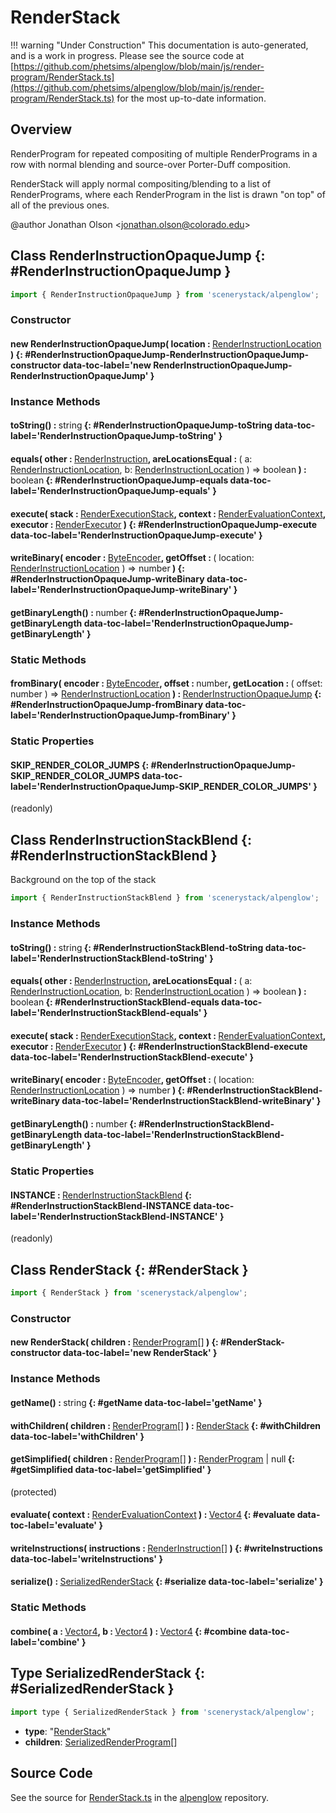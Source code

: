 # RenderStack

!!! warning "Under Construction"
    This documentation is auto-generated, and is a work in progress. Please see the source code at
    [https://github.com/phetsims/alpenglow/blob/main/js/render-program/RenderStack.ts](https://github.com/phetsims/alpenglow/blob/main/js/render-program/RenderStack.ts) for the most up-to-date information.

## Overview

RenderProgram for repeated compositing of multiple RenderPrograms in a row with normal blending and source-over
Porter-Duff composition.

RenderStack will apply normal compositing/blending to a list of RenderPrograms, where each RenderProgram in the
list is drawn "on top" of all of the previous ones.

@author Jonathan Olson &lt;jonathan.olson@colorado.edu&gt;

## Class RenderInstructionOpaqueJump {: #RenderInstructionOpaqueJump }


```js
import { RenderInstructionOpaqueJump } from 'scenerystack/alpenglow';
```
### Constructor

#### new RenderInstructionOpaqueJump( location : <span style="font-weight: 400;">[RenderInstructionLocation](../alpenglow/RenderInstruction.md#RenderInstructionLocation)</span> ) {: #RenderInstructionOpaqueJump-RenderInstructionOpaqueJump-constructor data-toc-label='new RenderInstructionOpaqueJump-RenderInstructionOpaqueJump' }

### Instance Methods

#### toString() : <span style="font-weight: 400;"><span style="color: hsla(calc(var(--md-hue) + 180deg),80%,40%,1);">string</span></span> {: #RenderInstructionOpaqueJump-toString data-toc-label='RenderInstructionOpaqueJump-toString' }

#### equals( other : <span style="font-weight: 400;">[RenderInstruction](../alpenglow/RenderInstruction.md)</span>, areLocationsEqual : <span style="font-weight: 400;">( a: [RenderInstructionLocation](../alpenglow/RenderInstruction.md#RenderInstructionLocation), b: [RenderInstructionLocation](../alpenglow/RenderInstruction.md#RenderInstructionLocation) ) =&gt; <span style="color: hsla(calc(var(--md-hue) + 180deg),80%,40%,1);">boolean</span></span> ) : <span style="font-weight: 400;"><span style="color: hsla(calc(var(--md-hue) + 180deg),80%,40%,1);">boolean</span></span> {: #RenderInstructionOpaqueJump-equals data-toc-label='RenderInstructionOpaqueJump-equals' }

#### execute( stack : <span style="font-weight: 400;">[RenderExecutionStack](../alpenglow/RenderExecutionStack.md)</span>, context : <span style="font-weight: 400;">[RenderEvaluationContext](../alpenglow/RenderEvaluationContext.md)</span>, executor : <span style="font-weight: 400;">[RenderExecutor](../alpenglow/RenderExecutor.md)</span> ) {: #RenderInstructionOpaqueJump-execute data-toc-label='RenderInstructionOpaqueJump-execute' }

#### writeBinary( encoder : <span style="font-weight: 400;">[ByteEncoder](../alpenglow/ByteEncoder.md)</span>, getOffset : <span style="font-weight: 400;">( location: [RenderInstructionLocation](../alpenglow/RenderInstruction.md#RenderInstructionLocation) ) =&gt; <span style="color: hsla(calc(var(--md-hue) + 180deg),80%,40%,1);">number</span></span> ) {: #RenderInstructionOpaqueJump-writeBinary data-toc-label='RenderInstructionOpaqueJump-writeBinary' }

#### getBinaryLength() : <span style="font-weight: 400;"><span style="color: hsla(calc(var(--md-hue) + 180deg),80%,40%,1);">number</span></span> {: #RenderInstructionOpaqueJump-getBinaryLength data-toc-label='RenderInstructionOpaqueJump-getBinaryLength' }

### Static Methods

#### fromBinary( encoder : <span style="font-weight: 400;">[ByteEncoder](../alpenglow/ByteEncoder.md)</span>, offset : <span style="font-weight: 400;"><span style="color: hsla(calc(var(--md-hue) + 180deg),80%,40%,1);">number</span></span>, getLocation : <span style="font-weight: 400;">( offset: <span style="color: hsla(calc(var(--md-hue) + 180deg),80%,40%,1);">number</span> ) =&gt; [RenderInstructionLocation](../alpenglow/RenderInstruction.md#RenderInstructionLocation)</span> ) : <span style="font-weight: 400;">[RenderInstructionOpaqueJump](../alpenglow/RenderStack.md#RenderInstructionOpaqueJump)</span> {: #RenderInstructionOpaqueJump-fromBinary data-toc-label='RenderInstructionOpaqueJump-fromBinary' }

### Static Properties

#### SKIP_RENDER_COLOR_JUMPS {: #RenderInstructionOpaqueJump-SKIP_RENDER_COLOR_JUMPS data-toc-label='RenderInstructionOpaqueJump-SKIP_RENDER_COLOR_JUMPS' }

(readonly)



## Class RenderInstructionStackBlend {: #RenderInstructionStackBlend }


Background on the top of the stack

```js
import { RenderInstructionStackBlend } from 'scenerystack/alpenglow';
```
### Instance Methods

#### toString() : <span style="font-weight: 400;"><span style="color: hsla(calc(var(--md-hue) + 180deg),80%,40%,1);">string</span></span> {: #RenderInstructionStackBlend-toString data-toc-label='RenderInstructionStackBlend-toString' }

#### equals( other : <span style="font-weight: 400;">[RenderInstruction](../alpenglow/RenderInstruction.md)</span>, areLocationsEqual : <span style="font-weight: 400;">( a: [RenderInstructionLocation](../alpenglow/RenderInstruction.md#RenderInstructionLocation), b: [RenderInstructionLocation](../alpenglow/RenderInstruction.md#RenderInstructionLocation) ) =&gt; <span style="color: hsla(calc(var(--md-hue) + 180deg),80%,40%,1);">boolean</span></span> ) : <span style="font-weight: 400;"><span style="color: hsla(calc(var(--md-hue) + 180deg),80%,40%,1);">boolean</span></span> {: #RenderInstructionStackBlend-equals data-toc-label='RenderInstructionStackBlend-equals' }

#### execute( stack : <span style="font-weight: 400;">[RenderExecutionStack](../alpenglow/RenderExecutionStack.md)</span>, context : <span style="font-weight: 400;">[RenderEvaluationContext](../alpenglow/RenderEvaluationContext.md)</span>, executor : <span style="font-weight: 400;">[RenderExecutor](../alpenglow/RenderExecutor.md)</span> ) {: #RenderInstructionStackBlend-execute data-toc-label='RenderInstructionStackBlend-execute' }

#### writeBinary( encoder : <span style="font-weight: 400;">[ByteEncoder](../alpenglow/ByteEncoder.md)</span>, getOffset : <span style="font-weight: 400;">( location: [RenderInstructionLocation](../alpenglow/RenderInstruction.md#RenderInstructionLocation) ) =&gt; <span style="color: hsla(calc(var(--md-hue) + 180deg),80%,40%,1);">number</span></span> ) {: #RenderInstructionStackBlend-writeBinary data-toc-label='RenderInstructionStackBlend-writeBinary' }

#### getBinaryLength() : <span style="font-weight: 400;"><span style="color: hsla(calc(var(--md-hue) + 180deg),80%,40%,1);">number</span></span> {: #RenderInstructionStackBlend-getBinaryLength data-toc-label='RenderInstructionStackBlend-getBinaryLength' }

### Static Properties

#### INSTANCE : <span style="font-weight: 400;">[RenderInstructionStackBlend](../alpenglow/RenderStack.md#RenderInstructionStackBlend)</span> {: #RenderInstructionStackBlend-INSTANCE data-toc-label='RenderInstructionStackBlend-INSTANCE' }

(readonly)



## Class RenderStack {: #RenderStack }


```js
import { RenderStack } from 'scenerystack/alpenglow';
```
### Constructor

#### new RenderStack( children : <span style="font-weight: 400;">[RenderProgram](../alpenglow/RenderProgram.md)[]</span> ) {: #RenderStack-constructor data-toc-label='new RenderStack' }

### Instance Methods

#### getName() : <span style="font-weight: 400;"><span style="color: hsla(calc(var(--md-hue) + 180deg),80%,40%,1);">string</span></span> {: #getName data-toc-label='getName' }

#### withChildren( children : <span style="font-weight: 400;">[RenderProgram](../alpenglow/RenderProgram.md)[]</span> ) : <span style="font-weight: 400;">[RenderStack](../alpenglow/RenderStack.md)</span> {: #withChildren data-toc-label='withChildren' }

#### getSimplified( children : <span style="font-weight: 400;">[RenderProgram](../alpenglow/RenderProgram.md)[]</span> ) : <span style="font-weight: 400;">[RenderProgram](../alpenglow/RenderProgram.md) | <span style="color: hsla(calc(var(--md-hue) + 180deg),80%,40%,1);">null</span></span> {: #getSimplified data-toc-label='getSimplified' }

(protected)

#### evaluate( context : <span style="font-weight: 400;">[RenderEvaluationContext](../alpenglow/RenderEvaluationContext.md)</span> ) : <span style="font-weight: 400;">[Vector4](../dot/Vector4.md)</span> {: #evaluate data-toc-label='evaluate' }

#### writeInstructions( instructions : <span style="font-weight: 400;">[RenderInstruction](../alpenglow/RenderInstruction.md)[]</span> ) {: #writeInstructions data-toc-label='writeInstructions' }

#### serialize() : <span style="font-weight: 400;">[SerializedRenderStack](../alpenglow/RenderStack.md#SerializedRenderStack)</span> {: #serialize data-toc-label='serialize' }

### Static Methods

#### combine( a : <span style="font-weight: 400;">[Vector4](../dot/Vector4.md)</span>, b : <span style="font-weight: 400;">[Vector4](../dot/Vector4.md)</span> ) : <span style="font-weight: 400;">[Vector4](../dot/Vector4.md)</span> {: #combine data-toc-label='combine' }



## Type SerializedRenderStack {: #SerializedRenderStack }


```js
import type { SerializedRenderStack } from 'scenerystack/alpenglow';
```


- **type**: "[RenderStack](../alpenglow/RenderStack.md)"
- **children**: [SerializedRenderProgram](../alpenglow/RenderProgram.md#SerializedRenderProgram)[]




## Source Code

See the source for [RenderStack.ts](https://github.com/phetsims/alpenglow/blob/main/js/render-program/RenderStack.ts) in the [alpenglow](https://github.com/phetsims/alpenglow) repository.
